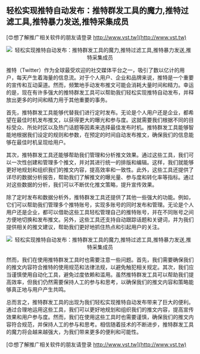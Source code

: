 ## **轻松实现推特自动发布：推特群发工具的魔力,推特过滤工具,推特暴力发送,推特采集成员**

[😍想了解推广相关软件的朋友请登录 http://www.vst.tw](http://www.vst.tw)

 <center><img src="https://vst.tw/MP4/tuiguang/png/3.png" alt="轻松实现推特自动发布：推特群发工具的魔力,推特过滤工具,推特暴力发送,推特采集成员"></center>

推特（Twitter）作为全球最受欢迎的社交媒体平台之一，吸引了数以亿计的用户，每天产生着海量的信息流。对于个人用户、企业和品牌来说，推特是一个重要的宣传和互动渠道。然而，频繁地手动发布推文可能会消耗大量时间和精力。幸运的是，现在有许多强大的推特群发工具可以帮助我们轻松实现推特自动发布，并释放出更多的时间和精力用于其他重要的事务。

首先，推特群发工具能够代替我们进行定时发布。无论是个人用户还是企业，都希望在最佳时机发布推文，以获得更大的曝光和参与度。这就需要我们根据不同的目标受众、所处时区以及热门话题等因素来选择最佳发布时机。推特群发工具能够智能地根据我们设定的规则和参数，在预定的时间自动发布推文，确保我们的信息能够在最佳时机呈现给用户。

其次，推特群发工具还能够帮助我们管理和分析推文效果。通过这些工具，我们可以一次性创建和管理多个推文，并对其进行统一的排版和编辑。这样，我们就能够更好地规划和组织我们的推文内容，提高效率和一致性。此外，这些工具还提供了详尽的数据分析报告，帮助我们了解推文的曝光量、参与度和转化率等指标。通过对这些数据的分析，我们可以不断优化推文策略，提升宣传效果。

除了定时发布和数据分析外，推特群发工具还提供了其他一些强大的功能。例如，它们可以帮助我们管理多个推特账号，实现多账号的同时发布和管理。无论是个人用户还是企业，都可以借助这些工具轻松管理自己的推特账号，并在不同账号之间方便地切换和发布推文。另外，这些工具还支持自动跟踪话题和关键词，并为我们提供相关的推文建议，帮助我们更好地抓住热点和引起用户的关注。

 <center><img src="https://vst.tw/MP4/tuiguang/png/2.png" alt="轻松实现推特自动发布：推特群发工具的魔力,推特过滤工具,推特暴力发送,推特采集成员"></center>

然而，我们在使用推特群发工具时也需要注意一些问题。首先，我们需要确保我们的推文内容符合推特的使用规范和法律法规，以避免触犯相关规定。其次，我们应当谨慎使用自动化工具，避免过度依赖和滥用。虽然推特群发工具可以帮助我们提高效率，但我们仍然需要保持人工的参与和思考，以确保我们的推文内容和策略能够真正地与用户产生共鸣。

总而言之，推特群发工具的出现为我们轻松实现推特自动发布带来了巨大的便利。通过合理地运用这些工具，我们可以更好地规划和组织我们的推文内容，提高宣传效果和用户参与度。然而，我们在使用这些工具时也需要谨慎，确保我们的推文内容符合规范，并保持人工的参与和思考。相信随着技术的不断进步，推特群发工具的魔力将会越来越强大，为我们带来更多的便利和可能性。

[😍想了解推广相关软件的朋友请登录 http://www.vst.tw](http://www.vst.tw)



